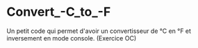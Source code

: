 # Convert_-C_to_-F
Un petit code qui permet d'avoir un convertisseur de °C en °F et inversement en mode console. (Exercice OC)
